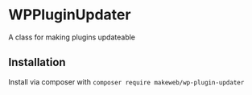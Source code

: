 # WPPluginUpdater

A class for making plugins updateable

## Installation

Install via composer with `composer require makeweb/wp-plugin-updater`
